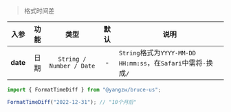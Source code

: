 > 格式时间差

入参|功能|类型|默认|说明
:-:|:-:|:-:|:-:|-
**date**|日期|`String / Number / Date`|-|`String`格式为`YYYY-MM-DD HH:mm:ss`，在`Safari`中需将`-`换成`/`

```js
import { FormatTimeDiff } from "@yangzw/bruce-us";

FormatTimeDiff("2022-12-31"); // "10个月后"
```